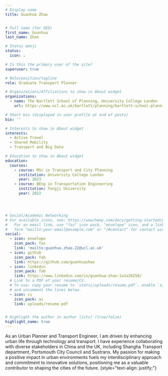```yaml
---
# Display name
title: Guanhua Zhao


# Full name (for SEO)
first_name: Guanhua 
last_name: Zhao

# Status emoji
status:
  icon: ☕️

# Is this the primary user of the site?
superuser: true

# Role/position/tagline
role: Graduate Transport Planner

# Organizations/Affiliations to show in About widget
organizations:
  - name: The Bartlett School of Planning, University College London
    url: https://www.ucl.ac.uk/bartlett/planning/bartlett-school-planning

# Short bio (displayed in user profile at end of posts)
bio: ''

# Interests to show in About widget
interests:
  - Active Travel
  - Shared Mobility
  - Transport and Big Data

# Education to show in About widget
education:
  courses:
    - course: MSc in Transport and City Planning
      institution: University College London
      year: 2023
    - course: BEng in Transportation Engineering
      institution: Tongji University
      year: 2022




# Social/Academic Networking
# For available icons, see: https://wowchemy.com/docs/getting-started/page-builder/#icons
#   For an email link, use "fas" icon pack, "envelope" icon, and a link in the
#   form "mailto:your-email@example.com" or "/#contact" for contact widget.
social:
  - icon: envelope
    icon_pack: fas
    link: 'mailto:guanhua.zhao.22@ucl.ac.uk'
  - icon: github
    icon_pack: fab
    link: https://github.com/guanhuazhao
  - icon: linkedin
    icon_pack: fab
    link: https://www.linkedin.com/in/guanhua-zhao-1a1a26258/ 
  # Link to a PDF of your resume/CV.
  # To use: copy your resume to `static/uploads/resume.pdf`, enable `ai` icons in `params.yaml`,
  # and uncomment the lines below.
  - icon: cv
    icon_pack: ai
    link: uploads/resume.pdf


# Highlight the author in author lists? (true/false)
highlight_name: true
---
```


As an Urban Planner and Transport Engineer, I am driven by enhancing urban life through technology and transport. I have experience collaborating with diverse stakeholders in China and the UK, including Shangha Transport department, Portsmouth City Council and Sustrans. My passion for making a positive impact in urban environments fuels my interdisciplinary approach and commitment to innovative solutions, positioning me as a valuable contributor to shaping the cities of the future.
{style="text-align: justify;"}
